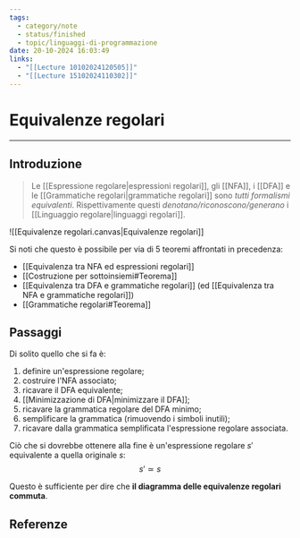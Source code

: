 ```yaml
---
tags:
  - category/note
  - status/finished
  - topic/linguaggi-di-programmazione
date: 20-10-2024 16:03:49
links:
  - "[[Lecture 10102024120505]]"
  - "[[Lecture 15102024110302]]"
---
```

# Equivalenze regolari
---
## Introduzione
> Le [[Espressione regolare|espressioni regolari]], gli [[NFA]], i [[DFA]] e le [[Grammatiche regolari|grammatiche regolari]] sono _tutti formalismi equivalenti_. Rispettivamente questi _denotano/riconoscono/generano_ i [[Linguaggio regolare|linguaggi regolari]].

![[Equivalenze regolari.canvas|Equivalenze regolari]]

Si noti che questo è possibile per via di 5 teoremi affrontati in precedenza:
- [[Equivalenza tra NFA ed espressioni regolari]]
- [[Costruzione per sottoinsiemi#Teorema]]
- [[Equivalenza tra DFA e grammatiche regolari]] (ed [[Equivalenza tra NFA e grammatiche regolari]])
- [[Grammatiche regolari#Teorema]]

## Passaggi
Di solito quello che si fa è:
1. definire un'espressione regolare;
2. costruire l'NFA associato;
3. ricavare il DFA equivalente;
4. [[Minimizzazione di DFA|minimizzare il DFA]];
5. ricavare la grammatica regolare del DFA minimo;
6. semplificare la grammatica (rimuovendo i simboli inutili);
7. ricavare dalla grammatica semplificata l'espressione regolare associata.

Ciò che si dovrebbe ottenere alla fine è un'espressione regolare $s'$ equivalente a quella originale $s$:
$$s' \simeq s$$

Questo è sufficiente per dire che **il diagramma delle equivalenze regolari commuta**.

## Referenze